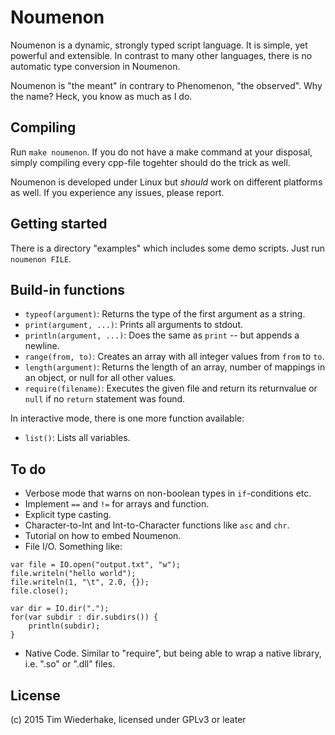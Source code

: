 Noumenon
========
Noumenon is a dynamic, strongly typed script language. It is simple, yet
powerful and extensible. In contrast to many other languages, there is no
automatic type conversion in Noumenon.

Noumenon is "the meant" in contrary to Phenomenon, "the observed". Why the
name? Heck, you know as much as I do.


Compiling
---------
Run `make noumenon`. If you do not have a make command at your disposal, simply compiling every cpp-file togehter should do the trick as well.

Noumenon is developed under Linux but *should* work on different platforms as well. If you experience any issues, please report.


Getting started
---------------
There is a directory "examples" which includes some demo scripts. Just run `noumenon FILE`.


Build-in functions
------------------
* `typeof(argument)`: Returns the type of the first argument as a string.
* `print(argument, ...)`: Prints all arguments to stdout.
* `println(argument, ...)`: Does the same as `print` -- but appends a newline.
* `range(from, to)`: Creates an array with all integer values from `from` to `to`.
* `length(argument)`: Returns the length of an array, number of mappings in an object, or null for all other values.
* `require(filename)`: Executes the given file and return its returnvalue or `null` if no `return` statement was found.

In interactive mode, there is one more function available:
* `list()`: Lists all variables.


To do
-----
* Verbose mode that warns on non-boolean types in `if`-conditions etc.
* Implement `==` and `!=` for arrays and function.
* Explicit type casting.
* Character-to-Int and Int-to-Character functions like `asc` and `chr`.
* Tutorial on how to embed Noumenon.
* File I/O. Something like:
```
var file = IO.open("output.txt", "w");
file.writeln("hello world");
file.writeln(1, "\t", 2.0, {});
file.close();

var dir = IO.dir(".");
for(var subdir : dir.subdirs()) {
    println(subdir);
}
```
* Native Code. Similar to "require", but being able to wrap a native library, i.e. ".so" or ".dll" files.

License
-------
(c) 2015 Tim Wiederhake, licensed under GPLv3 or leater
